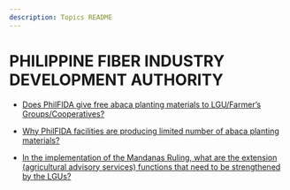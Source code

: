 ```yaml
---
description: Topics README
---
```


# PHILIPPINE FIBER INDUSTRY DEVELOPMENT AUTHORITY


 - [Does PhilFIDA give free abaca planting materials to LGU/Farmer’s Groups/Cooperatives?](/attached-agencies/philippine-fiber-industry-development-authority/does-philfida-give-free-abaca-planting-materials-to-lgufarmers-groupscooperatives.html)
    
 - [Why PhilFIDA facilities are producing limited number of abaca planting materials?](/attached-agencies/philippine-fiber-industry-development-authority/why-philfida-facilities-are-producing-limited-number-of-abaca-planting-materials.html)
    
 - [In the implementation of the Mandanas Ruling, what are the extension (agricultural advisory services) functions that need to be strengthened by the LGUs?](/attached-agencies/philippine-fiber-industry-development-authority/in-the-implementation-of-the-mandanas-ruling-what-are-the-extension-agricultural-advisory-services-f.html)
    

